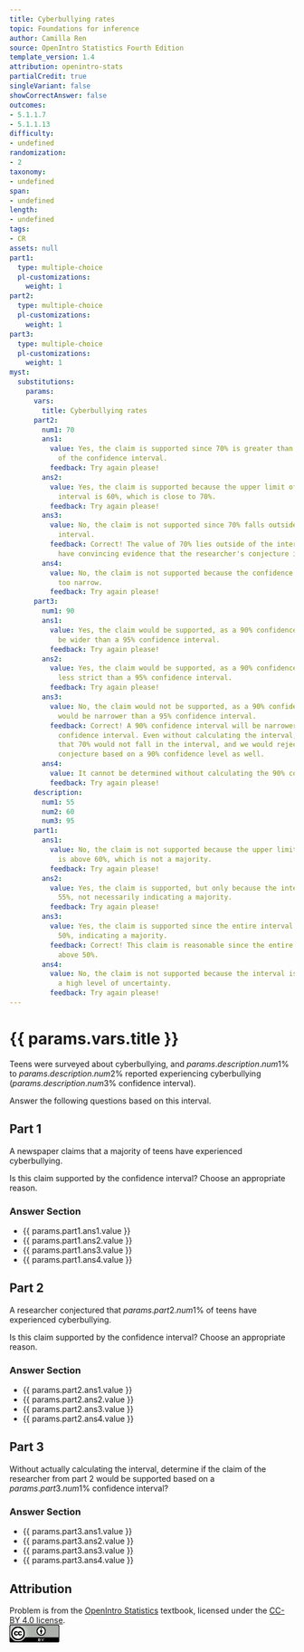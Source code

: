 ```yaml
---
title: Cyberbullying rates
topic: Foundations for inference
author: Camilla Ren
source: OpenIntro Statistics Fourth Edition
template_version: 1.4
attribution: openintro-stats
partialCredit: true
singleVariant: false
showCorrectAnswer: false
outcomes:
- 5.1.1.7
- 5.1.1.13
difficulty:
- undefined
randomization:
- 2
taxonomy:
- undefined
span:
- undefined
length:
- undefined
tags:
- CR
assets: null
part1:
  type: multiple-choice
  pl-customizations:
    weight: 1
part2:
  type: multiple-choice
  pl-customizations:
    weight: 1
part3:
  type: multiple-choice
  pl-customizations:
    weight: 1
myst:
  substitutions:
    params:
      vars:
        title: Cyberbullying rates
      part2:
        num1: 70
        ans1:
          value: Yes, the claim is supported since 70% is greater than the lower limit
            of the confidence interval.
          feedback: Try again please!
        ans2:
          value: Yes, the claim is supported because the upper limit of the confidence
            interval is 60%, which is close to 70%.
          feedback: Try again please!
        ans3:
          value: No, the claim is not supported since 70% falls outside the confidence
            interval.
          feedback: Correct! The value of 70% lies outside of the interval, so we
            have convincing evidence that the researcher's conjecture is wrong.
        ans4:
          value: No, the claim is not supported because the confidence interval is
            too narrow.
          feedback: Try again please!
      part3:
        num1: 90
        ans1:
          value: Yes, the claim would be supported, as a 90% confidence interval would
            be wider than a 95% confidence interval.
          feedback: Try again please!
        ans2:
          value: Yes, the claim would be supported, as a 90% confidence interval is
            less strict than a 95% confidence interval.
          feedback: Try again please!
        ans3:
          value: No, the claim would not be supported, as a 90% confidence interval
            would be narrower than a 95% confidence interval.
          feedback: Correct! A 90% confidence interval will be narrower than a 95%
            confidence interval. Even without calculating the interval, we can tell
            that 70% would not fall in the interval, and we would reject the researcher's
            conjecture based on a 90% confidence level as well.
        ans4:
          value: It cannot be determined without calculating the 90% confidence interval.
          feedback: Try again please!
      description:
        num1: 55
        num2: 60
        num3: 95
      part1:
        ans1:
          value: No, the claim is not supported because the upper limit of the interval
            is above 60%, which is not a majority.
          feedback: Try again please!
        ans2:
          value: Yes, the claim is supported, but only because the interval is above
            55%, not necessarily indicating a majority.
          feedback: Try again please!
        ans3:
          value: Yes, the claim is supported since the entire interval lies above
            50%, indicating a majority.
          feedback: Correct! This claim is reasonable since the entire interval lies
            above 50%.
        ans4:
          value: No, the claim is not supported because the interval is wide, implying
            a high level of uncertainty.
          feedback: Try again please!
---
```

# {{ params.vars.title }}
Teens were surveyed about cyberbullying, and ${{ params.description.num1 }}$% to ${{ params.description.num2 }}$% reported experiencing cyberbullying (${{ params.description.num3 }}$% confidence interval).

Answer the following questions based on this interval.

## Part 1

A newspaper claims that a majority of teens have experienced cyberbullying.

Is this claim supported by the confidence interval? Choose an appropriate reason.

### Answer Section

- {{ params.part1.ans1.value }}
- {{ params.part1.ans2.value }}
- {{ params.part1.ans3.value }}
- {{ params.part1.ans4.value }}

## Part 2

A researcher conjectured that ${{ params.part2.num1 }}$% of teens have experienced cyberbullying.

Is this claim supported by the confidence interval? Choose an appropriate reason.

### Answer Section

- {{ params.part2.ans1.value }}
- {{ params.part2.ans2.value }}
- {{ params.part2.ans3.value }}
- {{ params.part2.ans4.value }}

## Part 3

Without actually calculating the interval, determine if the claim of the researcher from part 2 would be supported based on a ${{ params.part3.num1 }}$% confidence interval?

### Answer Section

- {{ params.part3.ans1.value }}
- {{ params.part3.ans2.value }}
- {{ params.part3.ans3.value }}
- {{ params.part3.ans4.value }}

## Attribution

Problem is from the [OpenIntro Statistics](https://openintro.org/book/os/) textbook, licensed under the [CC-BY 4.0 license](https://creativecommons.org/licenses/by/4.0/).<br>![Image representing the Creative Commons 4.0 BY license.](https://raw.githubusercontent.com/firasm/bits/master/by.png)